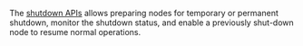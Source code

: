 The [shutdown APIs](https://www.elastic.co/guide/en/elasticsearch/reference/master/node-lifecycle-api.html) allows preparing nodes for temporary or permanent shutdown, monitor the shutdown status, and enable a previously shut-down node to resume normal operations.
